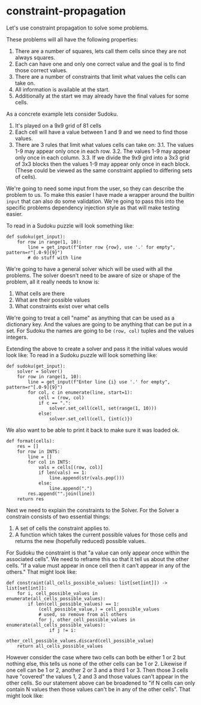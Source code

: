 # constraint-propagation
Let's use constraint propagation to solve some problems.

These problems will all have the following properties:

1. There are a number of squares, lets call them cells since they are not always squares.
2. Each can have one and only one correct value and the goal is to find those correct values.
4. There are a number of constraints that limit what values the cells can take on.
5. All information is available at the start.
6. Additionally at the start we may already have the final values for some cells.


As a concrete example lets consider Sudoku.
1. It's played on a 9x9 grid of 81 cells
2. Each cell will have a value between 1 and 9 and we need to find those values.
3. There are 3 rules that limit what values cells can take on:
3.1. The values 1-9 may appear only once in each row.
3.2. The values 1-9 may appear only once in each column.
3.3. If we divide the 9x9 gird into a 3x3 grid of 3x3 blocks then the values 1-9 may appear only once in each block.
(These could be viewed as the same constraint applied to differing sets of cells).

We're going to need some input from the user, so they can describe the problem to us.
To make this easier I have made a wrapper around the builtin `input` that can also do some validation.
We're going to pass this into the specific problems dependency injection style as that will make testing easier.

To read in a Sudoku puzzle will look something like:
```
def sudoku(get_input):
    for row in range(1, 10):
        line = get_input(f"Enter row {row}, use '.' for empty", pattern=r"[.0-9]{9}")
        # do stuff with line
```


We're going to have a general solver which will be used with all the problems.
The solver doesn't need to be aware of size or shape of the problem, all it really needs to know is:
1. What cells are there
2. What are their possible values
3. What constraints exist over what cells

We're going to treat a cell "name" as anything that can be used as a dictionary key.
And the values are going to be anything that can be put in a set.
For Sudoku the names are going to be `(row, col)` tuples and the values integers.

Extending the above to create a solver and pass it the initial values would look like:
To read in a Sudoku puzzle will look something like:
```
def sudoku(get_input):
    solver = Solver()
    for row in range(1, 10):
        line = get_input(f"Enter line {i} use '.' for empty", pattern=r"[.0-9]{9}")
        for col, c in enumerate(line, start=1):
            cell = (row, col)
            if c == ".":
                solver.set_cell(cell, set(range(1, 10)))
            else:
                solver.set_cell(cell, {int(c)})
```

We also want to be able to print it back to make sure it was loaded ok.
```
def format(cells):
    res = []
    for row in INTS:
        line = []
        for col in INTS:
            vals = cells[(row, col)]
            if len(vals) == 1:
                line.append(str(vals.pop()))
            else:
                line.append(".")
        res.append("".join(line))
    return res
```

Next we need to explain the constraints to the Solver. For the Solver a constrain consists of two essential things:
1. A set of cells the constraint applies to.
2. A function which takes the current possible values for those cells and returns the new (hopefully reduced) possible values.

For Sudoku the constraint is that "a value can only appear once within the associated cells".
We need to reframe this so that it tell us about the other cells.
"If a value must appear in once cell then it can't appear in any of the others."
That might look like:

```
def constraint(all_cells_possible_values: list[set[int]]) -> list[set[int]]:
    for i, cell_possible_values in enumerate(all_cells_possible_values):
        if len(cell_possible_values) == 1:
            (cell_possible_value,) = cell_possible_values
            # used, so remove from all others
            for j, other_cell_possible_values in enumerate(all_cells_possible_values):
                if j != i:
                    other_cell_possible_values.discard(cell_possible_value)
    return all_cells_possible_values
```

However consider the case where two cells can both be either 1 or 2 but nothing else, this tells us none of the other cells can be 1 or 2.
Likewise if one cell can be 1 or 2, another 2 or 3 and a third 1 or 3. Then those 3 cells have "covered" the values 1, 2 and 3 and those values can't appear in the other cells.
So our statement above can be broadened to "if N cells can only contain N values then those values can't be in any of the other cells".
That might look like:
